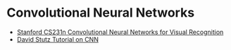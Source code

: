 
# Convolutional Neural Networks
*  [Stanford CS231n Convolutional Neural Networks for Visual Recognition](https://cs231n.github.io/)
*  [David Stutz Tutorial on CNN](https://davidstutz.de/projects/__trashed/)
